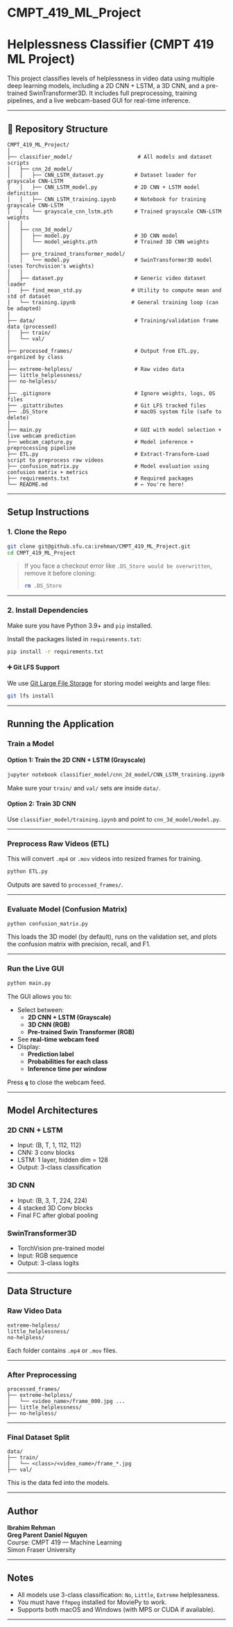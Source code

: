 # CMPT_419_ML_Project

# Helplessness Classifier (CMPT 419 ML Project)

This project classifies levels of helplessness in video data using multiple deep learning models, including a 2D CNN + LSTM, a 3D CNN, and a pre-trained SwinTransformer3D. It includes full preprocessing, training pipelines, and a live webcam-based GUI for real-time inference.

---

## 📁 Repository Structure

```
CMPT_419_ML_Project/
│
├── classifier_model/                     # All models and dataset scripts
│   ├── cnn_2d_model/
│   │   ├── CNN_LSTM_dataset.py          # Dataset loader for grayscale CNN-LSTM
│   │   ├── CNN_LSTM_model.py            # 2D CNN + LSTM model definition
│   │   ├── CNN_LSTM_training.ipynb      # Notebook for training grayscale CNN-LSTM
│   │   └── grayscale_cnn_lstm.pth       # Trained grayscale CNN-LSTM weights
│   │
│   ├── cnn_3d_model/
│   │   ├── model.py                     # 3D CNN model
│   │   └── model_weights.pth            # Trained 3D CNN weights
│   │
│   ├── pre_trained_transformer_model/
│   │   └── model.py                     # SwinTransformer3D model (uses Torchvision's weights)
│   │
│   ├── dataset.py                       # Generic video dataset loader
│   ├── find_mean_std.py                # Utility to compute mean and std of dataset
│   └── training.ipynb                  # General training loop (can be adapted)
│
├── data/                                # Training/validation frame data (processed)
│   ├── train/
│   └── val/
│
├── processed_frames/                    # Output from ETL.py, organized by class
│
├── extreme-helpless/                    # Raw video data
├── little_helplessness/
├── no-helpless/
│
├── .gitignore                           # Ignore weights, logs, OS files
├── .gitattributes                       # Git LFS tracked files
├── .DS_Store                            # macOS system file (safe to delete)
│
├── main.py                              # GUI with model selection + live webcam prediction
├── webcam_capture.py                    # Model inference + preprocessing pipeline
├── ETL.py                               # Extract-Transform-Load script to preprocess raw videos
├── confusion_matrix.py                  # Model evaluation using confusion matrix + metrics
├── requirements.txt                     # Required packages
└── README.md                            # ← You're here!
```

---

## Setup Instructions

### 1. Clone the Repo

```bash
git clone git@github.sfu.ca:irehman/CMPT_419_ML_Project.git
cd CMPT_419_ML_Project
```

> If you face a checkout error like `.DS_Store would be overwritten`, remove it before cloning:
> ```bash
> rm .DS_Store
> ```

---

### 2. Install Dependencies

Make sure you have Python 3.9+ and `pip` installed.

Install the packages listed in `requirements.txt`:

```bash
pip install -r requirements.txt
```

#### ➕ Git LFS Support

We use [Git Large File Storage](https://git-lfs.com/) for storing model weights and large files:

```bash
git lfs install
```

---

## Running the Application

### Train a Model

#### Option 1: Train the 2D CNN + LSTM (Grayscale)

```bash
jupyter notebook classifier_model/cnn_2d_model/CNN_LSTM_training.ipynb
```

Make sure your `train/` and `val/` sets are inside `data/`.

#### Option 2: Train 3D CNN

Use `classifier_model/training.ipynb` and point to `cnn_3d_model/model.py`.

---

### Preprocess Raw Videos (ETL)

This will convert `.mp4` or `.mov` videos into resized frames for training.

```bash
python ETL.py
```

Outputs are saved to `processed_frames/`.

---

### Evaluate Model (Confusion Matrix)

```bash
python confusion_matrix.py
```

This loads the 3D model (by default), runs on the validation set, and plots the confusion matrix with precision, recall, and F1.

---

### Run the Live GUI

```bash
python main.py
```

The GUI allows you to:

- Select between:
  - **2D CNN + LSTM (Grayscale)**
  - **3D CNN (RGB)**
  - **Pre-trained Swin Transformer (RGB)**
- See **real-time webcam feed**
- Display:
  - **Prediction label**
  - **Probabilities for each class**
  - **Inference time per window**

Press **`q`** to close the webcam feed.

---

## Model Architectures

### 2D CNN + LSTM

- Input: (B, T, 1, 112, 112)
- CNN: 3 conv blocks
- LSTM: 1 layer, hidden dim = 128
- Output: 3-class classification

### 3D CNN

- Input: (B, 3, T, 224, 224)
- 4 stacked 3D Conv blocks
- Final FC after global pooling

### SwinTransformer3D

- TorchVision pre-trained model
- Input: RGB sequence
- Output: 3-class logits

---

## Data Structure

### Raw Video Data

```
extreme-helpless/
little_helplessness/
no-helpless/
```

Each folder contains `.mp4` or `.mov` files.

---

### After Preprocessing

```
processed_frames/
├── extreme-helpless/
│   └── <video_name>/frame_000.jpg ...
├── little_helplessness/
├── no-helpless/
```

---

### Final Dataset Split

```
data/
├── train/
│   └── <class>/<video_name>/frame_*.jpg
├── val/
```

This is the data fed into the models.

---

## Author

**Ibrahim Rehman**  
**Greg Parent**
**Daniel Nguyen**  
Course: CMPT 419 — Machine Learning  
Simon Fraser University

---

## Notes

- All models use 3-class classification: `No`, `Little`, `Extreme` helplessness.
- You must have `ffmpeg` installed for MoviePy to work.
- Supports both macOS and Windows (with MPS or CUDA if available).

---
```
